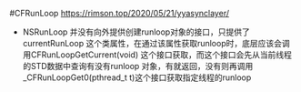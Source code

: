 #CFRunLoop
https://rimson.top/2020/05/21/yyasynclayer/
* NSRunLoop 并没有向外提供创建runloop对象的接口，只提供了currentRunLoop 这个类属性，在通过该属性获取runloop时，底层应该会调用CFRunLoopGetCurrent(void) 这个接口获取，而这个接口会先从当前线程的STD数据中查询有没有runloop 对象，有就返回，没有则再调用_CFRunLoopGet0(pthread_t t)这个接口获取指定线程的runloop
